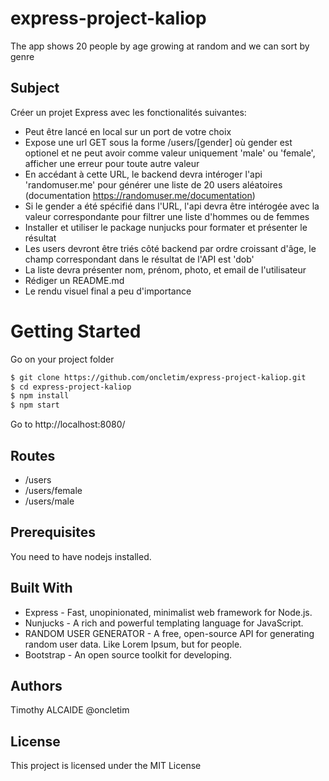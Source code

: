 # express-project-kaliop
The app shows 20 people by age growing at random and we can sort by genre
## Subject
Créer un projet Express avec les fonctionalités suivantes:

- Peut être lancé en local sur un port de votre choix
- Expose une url GET sous la forme /users/[gender] où gender est optionel et ne peut avoir comme valeur uniquement 'male' ou 'female', afficher une erreur pour toute autre valeur
- En accédant à cette URL, le backend devra intéroger l'api 'randomuser.me' pour générer une liste de 20 users aléatoires (documentation https://randomuser.me/documentation)
- Si le gender a été spécifié dans l'URL, l'api devra être intérogée avec la valeur correspondante pour filtrer une liste d'hommes ou de femmes
- Installer et utiliser le package nunjucks pour formater et présenter le résultat
- Les users devront être triés côté backend par ordre croissant d'âge, le champ correspondant dans le résultat de l'API est 'dob'
- La liste devra présenter nom, prénom, photo, et email de l'utilisateur
- Rédiger un README.md
- Le rendu visuel final a peu d'importance

# Getting Started
Go on your project folder
```bash
$ git clone https://github.com/oncletim/express-project-kaliop.git
$ cd express-project-kaliop
$ npm install 
$ npm start 
```
Go to http://localhost:8080/

## Routes
- /users          
- /users/female
- /users/male

## Prerequisites
You need to have nodejs installed.

## Built With
- Express - Fast, unopinionated, minimalist web framework for Node.js.
- Nunjucks - A rich and powerful templating language for JavaScript.
- RANDOM USER GENERATOR - A free, open-source API for generating random user data. Like Lorem Ipsum, but for people.
- Bootstrap - An open source toolkit for developing.

## Authors
Timothy ALCAIDE @oncletim

## License
This project is licensed under the MIT License
